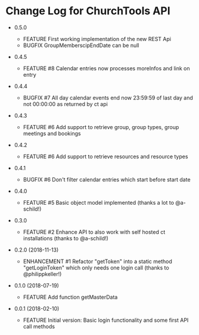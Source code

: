Change Log for ChurchTools API
==============================

* 0.5.0
    * FEATURE          First working implementation of the new REST Api
    * BUGFIX           GroupMemberscipEndDate can be null
	
* 0.4.5
    * FEATURE     #8   Calendar entries now processes moreInfos and link on entry

* 0.4.4
    * BUGFIX      #7   All day calendar events end now 23:59:59 of last day and not 00:00:00 as returned by ct api

* 0.4.3
    * FEATURE     #6   Add support to retrieve group, group types, group meetings and bookings

* 0.4.2
    * FEATURE     #6   Add support to retrieve resources and resource types

* 0.4.1
    * BUGFIX      #6   Don't filter calendar entries which start before start date

* 0.4.0
    * FEATURE     #5   Basic object model implemented (thanks a lot to @a-schild!)

* 0.3.0
    * FEATURE     #2   Enhance API to also work with self hosted ct installations (thanks to @a-schild!)

* 0.2.0 (2018-11-13)
    * ENHANCEMENT #1   Refactor "getToken" into a static method "getLoginToken" which only needs one login call (thanks to @philippkeller!)

* 0.1.0 (2018-07-19)
    * FEATURE          Add function getMasterData

* 0.0.1 (2018-02-10)
    * FEATURE          Initial version: Basic login functionality and some first API call methods
